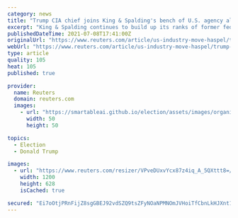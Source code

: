 ```yaml
---
category: news
title: "Trump CIA chief joins King & Spalding's bench of U.S. agency alums"
excerpt: "King & Spalding continues to build up its ranks of former federal government officials, announcing Thursday that it has added former U.S. Central Intelligence Agency director Gina Haspel to its national security team in Washington,"
publishedDateTime: 2021-07-08T17:41:00Z
originalUrl: "https://www.reuters.com/article/us-industry-move-haspel/trump-cia-chief-joins-king-spaldings-bench-of-us-agency-alums-idUSKCN2EE28H"
webUrl: "https://www.reuters.com/article/us-industry-move-haspel/trump-cia-chief-joins-king-spaldings-bench-of-us-agency-alums-idUSKCN2EE28H"
type: article
quality: 105
heat: 105
published: true

provider:
  name: Reuters
  domain: reuters.com
  images:
    - url: "https://smartableai.github.io/election/assets/images/organizations/reuters.com-50x50.jpg"
      width: 50
      height: 50

topics:
  - Election
  - Donald Trump

images:
  - url: "https://www.reuters.com/resizer/VPveDUxvYcx87z4iq_A_5QXttt8=/1200x628/smart/filters:quality(80)/cloudfront-us-east-2.images.arcpublishing.com/reuters/CGYQRWMDVBKW3IBFDGO2AUOBZI.jpg"
    width: 1200
    height: 628
    isCached: true

secured: "Ei7oOtjPRnFijZ8sgGBEJ92vdSZQ9tsZFyNOaNPMNOmJVHoiTfCbnLkHJXnt1U1oRbwrOYMlWY4D9iSJnvC5XnGQk1FcSMOZYnESh1I7y8WNVDx0ixvTujSwBkhLp186fJI+CscZ5eXG/mjXt0L6DJfM4VU3Uz8BsL3574z0h/v4CBqlg7l7LFgLPvro4Qcq7kKVEIGAFnQbJu/uQ1Rvwo5XgRjdh3QqtoxyCjjFG7sHxqQDDeWVIF0LTgft5eIZ+TtM00QUWJQO9ImPVTZ/HWCDHcG6JnL8Og0CC3H94OhVvIZ4ReUKGfKh2mWnNSpyn+yvqI7X2j7pqJ9pRaQrkLFqOcvmbgMM7bSrdt98YMs=;qLcByHzNdP75CtTJGsoDHg=="
---
```


